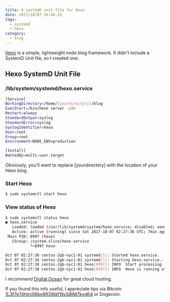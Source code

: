 ```yaml
---
title: A systemD unit file for Hexo
date: 2017/10/07 20:46:25
tags:
  - systemd
  - hexo
category:
  - blog
---
```

[Hexo](https://hexo.io/) is a simple, lightweight node blog framework. It didn't include a SystemD Unit file, so I created one:

## Hexo SystemD Unit File

### /lib/system/systemd/hexo.service

``` bash
[Service]
WorkingDirectory=/home/[yourdirectory]/blog
ExecStart=/bin/hexo server -p80
Restart=always
StandardOutput=syslog
StandardError=syslog
SyslogIdentifier=hexo
User=root
Group=root
Environment=NODE_ENV=production

[Install]
WantedBy=multi-user.target
```
Obviously, you'll want to replace [yourdirectory] with the location of your Hexo blog.

### Start Hexo
``` bash
$ sudo systemctl start hexo
```

### View status of Hexo
``` bash
$ sudo systemctl status hexo
● hexo.service
   Loaded: loaded (/usr/lib/systemd/system/hexo.service; disabled; vendor preset: disabled)
   Active: active (running) since Sat 2017-10-07 02:27:36 UTC; 7min ago
 Main PID: 8997 (hexo)
   CGroup: /system.slice/hexo.service
           └─8997 hexo

Oct 07 02:27:36 centos-2gb-nyc1-01 systemd[1]: Started hexo.service.
Oct 07 02:27:36 centos-2gb-nyc1-01 systemd[1]: Starting hexo.service...
Oct 07 02:27:38 centos-2gb-nyc1-01 hexo[8997]: INFO  Start processing
Oct 07 02:27:38 centos-2gb-nyc1-01 hexo[8997]: INFO  Hexo is running at http://localhost:80/. Press Ctrl+C to stop.
```
I recommend [Digital Ocean](http://pages.news.digitalocean.com/dc/AyKQ30vur1Nt8H30LIWxk-j5xHmafGnoECQwn1ooO77yBt0FNL3mSORKe-qOjqAUuFeCU3DjjCwgDxcGj4qztQ==/v1U40XUb0V6DEYm0I03k000) for great cloud hosting.

If you found this info useful, I appreciate tips via Bitcoin: [1L3f7e74htniX6by6R3WaYNvS8tM7kygK4](https://blockchain.info/address/1L3f7e74htniX6by6R3WaYNvS8tM7kygK4) or Dogecoin.
